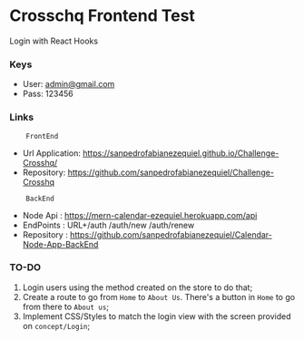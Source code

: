 # Crosschq Frontend Test

Login with React Hooks

### Keys
* User:  admin@gmail.com
* Pass:  123456

### Links
```
    FrontEnd
```
* Url Application: https://sanpedrofabianezequiel.github.io/Challenge-Crosshq/
* Repository: https://github.com/sanpedrofabianezequiel/Challenge-Crosshq

```
    BackEnd
```
* Node Api  : https://mern-calendar-ezequiel.herokuapp.com/api
* EndPoints : URL+/auth
                  /auth/new
                  /auth/renew
* Repository : https://github.com/sanpedrofabianezequiel/Calendar-Node-App-BackEnd



### TO-DO
1) Login users using the method created on the store to do that;
2) Create a route to go from `Home` to `About Us`.
There's a button in `Home` to go from there to `About us`;
3) Implement CSS/Styles to match the login view with the screen provided on `concept/Login`;